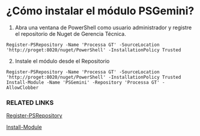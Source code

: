 # ¿Cómo instalar el módulo PSGemini?

1. Abra una ventana de PowerShell como usuario administrador y registre el repositorio de Nuget de Gerencia Técnica.

```
Register-PSRepository -Name 'Processa GT' -SourceLocation 'http://proget:8020/nuget/PowerShell' -InstallationPolicy Trusted
```

2. Instale el módulo desde el Repositorio

```
Register-PSRepository -Name 'Processa GT' -SourceLocation 'http://proget:8020/nuget/PowerShell' -InstallationPolicy Trusted
Install-Module -Name 'PSGemini' -Repository 'Processa GT' -AllowClobber
```

### RELATED LINKS
[Register-PSRepository](https://msdn.microsoft.com/en-us/powershell/reference/5.0/powershellget/register-psrepository)

[Install-Module](https://msdn.microsoft.com/en-us/powershell/reference/5.1/powershellget/install-module)
